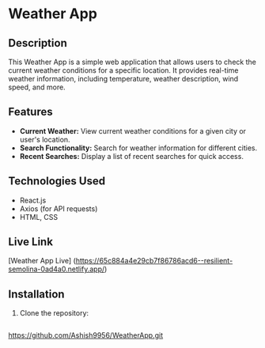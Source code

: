 # Weather App


## Description

This Weather App is a simple web application that allows users to check the current weather conditions for a specific location. It provides real-time weather information, including temperature, weather description, wind speed, and more.

## Features

- **Current Weather:** View current weather conditions for a given city or user's location.
- **Search Functionality:** Search for weather information for different cities.
- **Recent Searches:** Display a list of recent searches for quick access.

## Technologies Used

- React.js
- Axios (for API requests)
- HTML, CSS 

## Live Link

[Weather App Live] (https://65c884a4e29cb7f86786acd6--resilient-semolina-0ad4a0.netlify.app/)

## Installation

1. Clone the repository:

   ```bash
https://github.com/Ashish9956/WeatherApp.git
